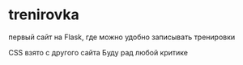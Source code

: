 # trenirovka
первый сайт на Flask, где можно удобно записывать тренировки


CSS взято с другого сайта
Буду рад любой критике
